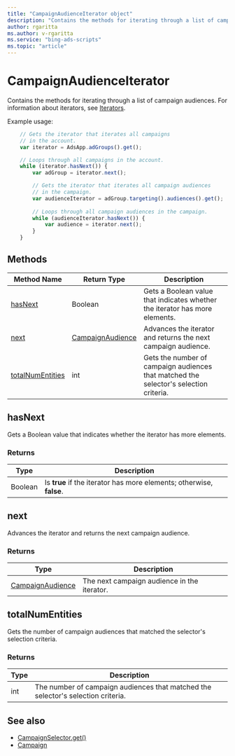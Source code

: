 ```yaml
---
title: "CampaignAudienceIterator object"
description: "Contains the methods for iterating through a list of campaign audiences."
author: rgaritta
ms.author: v-rgaritta
ms.service: "bing-ads-scripts"
ms.topic: "article"
---
```


# CampaignAudienceIterator

Contains the methods for iterating through a list of campaign audiences. For information about iterators, see [Iterators](../concepts/iterators.md).

Example usage:
```javascript
    // Gets the iterator that iterates all campaigns
    // in the account.
    var iterator = AdsApp.adGroups().get();

    // Loops through all campaigns in the account.
    while (iterator.hasNext()) {
        var adGroup = iterator.next();

        // Gets the iterator that iterates all campaign audiences
        // in the campaign.
        var audienceIterator = adGroup.targeting().audiences().get();
    
        // Loops through all campaign audiences in the campaign.
        while (audienceIterator.hasNext()) {
            var audience = iterator.next();
        }
    }
```

## Methods
|Method Name|Return Type|Description|
|-|-|-
[hasNext](#hasnext)|Boolean|Gets a Boolean value that indicates whether the iterator has more elements.
[next](#next)|[CampaignAudience](./CampaignAudience.md)|Advances the iterator and returns the next campaign audience.
[totalNumEntities](#totalnumentities)|int|Gets the number of campaign audiences that matched the selector's selection criteria.

## <a name="hasnext"></a>hasNext
Gets a Boolean value that indicates whether the iterator has more elements.

### Returns
|Type|Description|
|-|-
Boolean|Is **true** if the iterator has more elements; otherwise, **false**.

## <a name="next"></a>next
Advances the iterator and returns the next campaign audience.

### Returns
|Type|Description|
|-|-
[CampaignAudience](./CampaignAudience.md)|The next campaign audience in the iterator.

## <a name="totalnumentities"></a>totalNumEntities
Gets the number of campaign audiences that matched the selector's selection criteria. 

### Returns
|Type|Description|
|-|-
int|The number of campaign audiences that matched the selector's selection criteria.



## See also
- [CampaignSelector.get()](./CampaignSelector.md#get)
- [Campaign](./Campaign.md)
